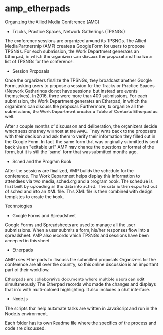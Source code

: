 # amp_etherpads

Organizing the Allied Media Conference (AMC)

*  Tracks, Practice Spaces, Network Gatherings (TPSNGs)
  
  The conference sessions are organized around its TPSNGs.  The Allied Media Partnership (AMP) creates a Google Form for users to propose TPSNGs. For each submission, the Work Department generates an Etherpad, in which the organizers can discuss the proposal and finalize a list of TPSNGs for the conference.
  
  
*  Session Proposals
  
  Once the organizers finalize the TPSNGs, they broadcast another Google Form, asking users to propose a session for the Tracks or Practice Spaces (Network Gatherings do not have sessions, but instead are events themselves). In 2016, there were more than 400 submissions. For each submission, the Work Department generates an Etherpad, in which the organizers can discuss the proposal.  Furthermore, to organize all the submissions, the Work Department creates a Table of Contents Etherpad as well.
  
  After a couple months of discussion and deliberation, the organizers decide which sessions they will host at the AMC. They write back to the proposers with their decision and ask them to verify their information they filled out in the Google Form.  In fact, the same form that was originally submitted is sent back via an "editable url." AMP may change the questions or format of the form, but it is still the 'same' form that was submitted months ago.
  
  
*  Sched and the Program Book
  
  After the sessions are finalized, AMP builds the schedule for the conference. The Work Department helps display this information to attendees via two media, sched.org and a program book.  The schedule is first built by uploading all the data into sched.  The data is then exported out of sched and into an XML file.  This XML file is then combined with design templates to create the book.



Technologies

*  Google Forms and Spreadsheet
  
  Google Forms and Spreadsheets are used to manage all the user submissions. When a user submits a form, his/her responses flow into a spreadsheet.  AMP also records which TPSNGs and sessions have been accepted in this sheet.
  
  
*  Etherpads
  
  AMP uses Etherpads to discuss the submitted proposals.Organizers for the conference are all over the country, so this online discussion is an important part of their workflow.
  
  Etherpads are collaborative documents where multiple users can edit simultaneously. The Etherpad records who made the changes and displays that info with multi-colored highlighting. It also includes a chat interface.
  
  
*  Node.js
  
  The scripts that help automate tasks are written in JavaScript and run in the Node.js environment.
  
  
Each folder has its own Readme file where the specifics of the process and code are discussed.
